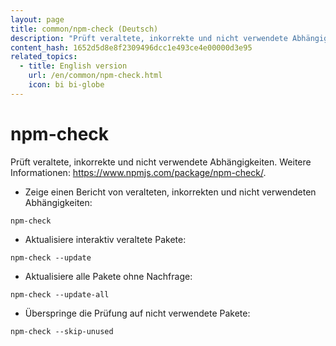 ```yaml
---
layout: page
title: common/npm-check (Deutsch)
description: "Prüft veraltete, inkorrekte und nicht verwendete Abhängigkeiten."
content_hash: 1652d5d8e8f2309496dcc1e493ce4e00000d3e95
related_topics:
  - title: English version
    url: /en/common/npm-check.html
    icon: bi bi-globe
---
```

# npm-check

Prüft veraltete, inkorrekte und nicht verwendete Abhängigkeiten.
Weitere Informationen: <https://www.npmjs.com/package/npm-check/>.

- Zeige einen Bericht von veralteten, inkorrekten und nicht verwendeten Abhängigkeiten:

`npm-check`

- Aktualisiere interaktiv veraltete Pakete:

`npm-check --update`

- Aktualisiere alle Pakete ohne Nachfrage:

`npm-check --update-all`

- Überspringe die Prüfung auf nicht verwendete Pakete:

`npm-check --skip-unused`
